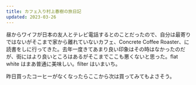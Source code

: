 ```yaml
---
title: カフェ入り村上春樹の旅日記
updated: 2023-03-26
---
```


昼からワイフが日本の友人とテレビ電話するとのことだったので、自分は最寄りではないがそこまで家から離れていないカフェ、Concrete Coffee Roaster、に読書をしに行ってきた。去年一度きてあまり良い印象はその時はなかったのだが、街にはより良いところはあるがそこまでここも悪くないと思った。flat white はまあ普通に美味しい。filter はいまいち。

昨日買ったコーヒーがなくなったらここから次は買ってみてもよさそう。
